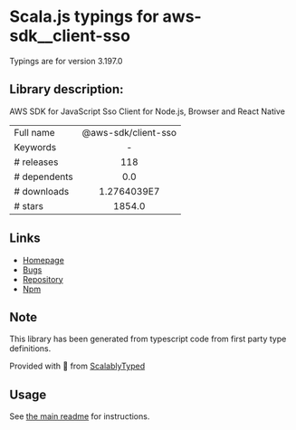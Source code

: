 
# Scala.js typings for aws-sdk__client-sso

Typings are for version 3.197.0

## Library description:
AWS SDK for JavaScript Sso Client for Node.js, Browser and React Native

|                    |                 |
| ------------------ | :-------------: |
| Full name          | @aws-sdk/client-sso |
| Keywords           | - |
| # releases         | 118 |
| # dependents       | 0.0 |
| # downloads        | 1.2764039E7 |
| # stars            | 1854.0 |

## Links
- [Homepage](https://github.com/aws/aws-sdk-js-v3/tree/main/clients/client-sso)
- [Bugs](https://github.com/aws/aws-sdk-js-v3/issues)
- [Repository](https://github.com/aws/aws-sdk-js-v3)
- [Npm](https://www.npmjs.com/package/%40aws-sdk%2Fclient-sso)
    


## Note
This library has been generated from typescript code from first party type definitions.

Provided with :purple_heart: from [ScalablyTyped](https://github.com/oyvindberg/ScalablyTyped)

## Usage
See [the main readme](../../readme.md) for instructions.


